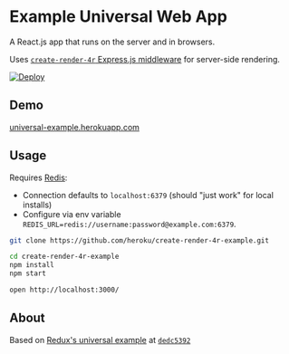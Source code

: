 Example Universal Web App
=========================
A React.js app that runs on the server and in browsers.

Uses [`create-render-4r` Express.js middleware](https://github.com/heroku/create-render-4r) for server-side rendering.

[![Deploy](https://www.herokucdn.com/deploy/button.svg)](https://heroku.com/deploy?template=https://github.com/heroku/create-render-4r-example)

Demo
----
[universal-example.herokuapp.com](https://universal-example.herokuapp.com)

Usage
-----
Requires [Redis](http://redis.io):

  * Connection defaults to `localhost:6379` (should "just work" for local installs)
  * Configure via env variable `REDIS_URL=redis://username:password@example.com:6379`.

```bash
git clone https://github.com/heroku/create-render-4r-example.git

cd create-render-4r-example
npm install
npm start

open http://localhost:3000/
```


About
-----
Based on [Redux's universal example](https://github.com/rackt/redux/tree/master/examples/universal) at [`dedc5392`](https://github.com/rackt/redux/tree/dedc53925ef289582be04128681306deb72066d6)
